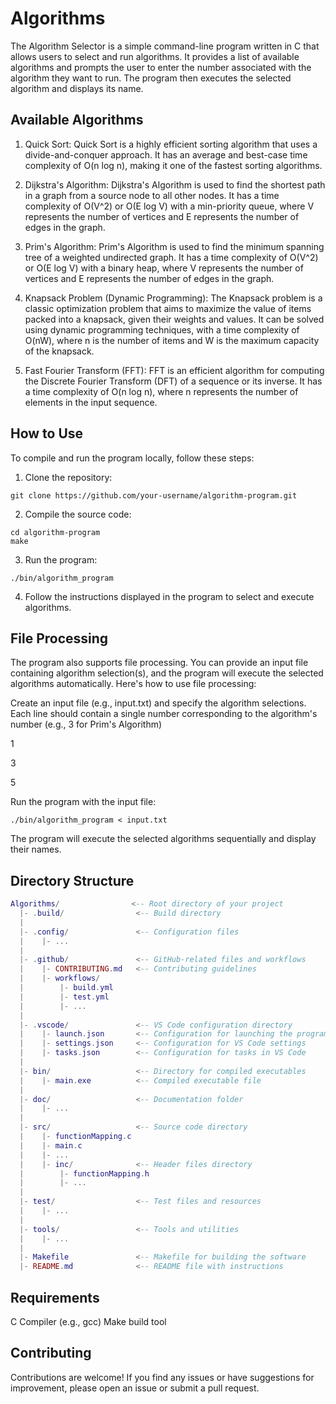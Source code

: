 # Algorithms

The Algorithm Selector is a simple command-line program written in C that allows users to select and run algorithms. It provides a list of available algorithms and prompts the user to enter the number associated with the algorithm they want to run. The program then executes the selected algorithm and displays its name.

## Available Algorithms

1. Quick Sort: Quick Sort is a highly efficient sorting algorithm that uses a divide-and-conquer approach. It has an average and best-case time complexity of O(n log n), making it one of the fastest sorting algorithms.

2. Dijkstra's Algorithm: Dijkstra's Algorithm is used to find the shortest path in a graph from a source node to all other nodes. It has a time complexity of O(V^2) or O(E log V) with a min-priority queue, where V represents the number of vertices and E represents the number of edges in the graph.

3. Prim's Algorithm: Prim's Algorithm is used to find the minimum spanning tree of a weighted undirected graph. It has a time complexity of O(V^2) or O(E log V) with a binary heap, where V represents the number of vertices and E represents the number of edges in the graph.

4. Knapsack Problem (Dynamic Programming): The Knapsack problem is a classic optimization problem that aims to maximize the value of items packed into a knapsack, given their weights and values. It can be solved using dynamic programming techniques, with a time complexity of O(nW), where n is the number of items and W is the maximum capacity of the knapsack.

5. Fast Fourier Transform (FFT): FFT is an efficient algorithm for computing the Discrete Fourier Transform (DFT) of a sequence or its inverse. It has a time complexity of O(n log n), where n represents the number of elements in the input sequence.

## How to Use

To compile and run the program locally, follow these steps:

1. Clone the repository:

```shell
git clone https://github.com/your-username/algorithm-program.git
```

2. Compile the source code:

```shell
cd algorithm-program
make
```

3. Run the program:

```shell
./bin/algorithm_program
```

4. Follow the instructions displayed in the program to select and execute algorithms.

## File Processing

The program also supports file processing. You can provide an input file containing algorithm selection(s), and the program will execute the selected algorithms automatically. Here's how to use file processing:

Create an input file (e.g., input.txt) and specify the algorithm selections. Each line should contain a single number corresponding to the algorithm's number (e.g., 3 for Prim's Algorithm)

1

3

5

Run the program with the input file:

`./bin/algorithm_program < input.txt`

The program will execute the selected algorithms sequentially and display their names.

## Directory Structure

```lua
Algorithms/                <-- Root directory of your project
  |- .build/                <-- Build directory
  |
  |- .config/               <-- Configuration files
  |    |- ...
  |
  |- .github/               <-- GitHub-related files and workflows
  |    |- CONTRIBUTING.md   <-- Contributing guidelines
  |    |- workflows/
  |        |- build.yml
  |        |- test.yml
  |        |- ...
  |
  |- .vscode/               <-- VS Code configuration directory
  |    |- launch.json       <-- Configuration for launching the program in VS Code
  |    |- settings.json     <-- Configuration for VS Code settings
  |    |- tasks.json        <-- Configuration for tasks in VS Code
  |
  |- bin/                   <-- Directory for compiled executables
  |    |- main.exe          <-- Compiled executable file
  |
  |- doc/                   <-- Documentation folder
  |    |- ...
  |
  |- src/                   <-- Source code directory
  |    |- functionMapping.c
  |    |- main.c
  |    |- ...
  |    |- inc/              <-- Header files directory
  |        |- functionMapping.h
  |        |- ...
  |
  |- test/                  <-- Test files and resources
  |    |- ...
  |
  |- tools/                 <-- Tools and utilities
  |    |- ...
  |
  |- Makefile               <-- Makefile for building the software
  |- README.md              <-- README file with instructions
```

## Requirements

C Compiler (e.g., gcc)
Make build tool

## Contributing

Contributions are welcome! If you find any issues or have suggestions for improvement, please open an issue or submit a pull request.
